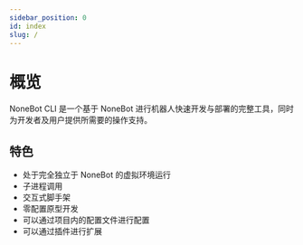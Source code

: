 ```yaml
---
sidebar_position: 0
id: index
slug: /
---
```


# 概览

NoneBot CLI 是一个基于 NoneBot 进行机器人快速开发与部署的完整工具，同时为开发者及用户提供所需要的操作支持。

## 特色

- 处于完全独立于 NoneBot 的虚拟环境运行
- 子进程调用
- 交互式脚手架
- 零配置原型开发
- 可以通过项目内的配置文件进行配置
- 可以通过插件进行扩展

